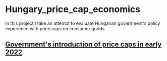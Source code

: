 # Hungary_price_cap_economics
In this project I take an attempt to evaluate Hungarian government's policy experience with price caps on consumer goods.

## [Government's introduction of price caps in early 2022](https://kormany.hu/arstop)
